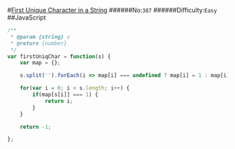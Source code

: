 #[First Unique Character in a String](https://leetcode.com/problems/first-unique-character-in-a-string/)
######No:`387`
######Difficulty:`Easy`
##JavaScript

```javascript
/**
 * @param {string} s
 * @return {number}
 */
var firstUniqChar = function(s) {
    var map = {};

    s.split('').forEach(i => map[i] === undefined ? map[i] = 1 : map[i]++);

    for(var i = 0; i < s.length; i++) {
        if(map[s[i]] === 1) {
            return i;
        }
    }

    return -1;

};
```
